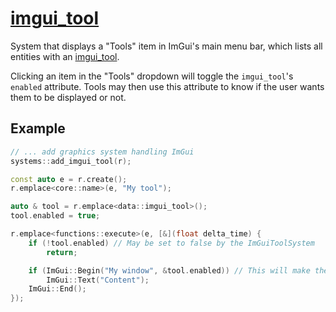 # [imgui_tool](imgui_tool.hpp)

System that displays a "Tools" item in ImGui's main menu bar, which lists all entities with an [imgui_tool](../data/imgui_tool.md).

Clicking an item in the "Tools" dropdown will toggle the `imgui_tool`'s `enabled` attribute. Tools may then use this attribute to know if the user wants them to be displayed or not.

## Example

```cpp
// ... add graphics system handling ImGui
systems::add_imgui_tool(r);

const auto e = r.create();
r.emplace<core::name>(e, "My tool");

auto & tool = r.emplace<data::imgui_tool>();
tool.enabled = true;

r.emplace<functions::execute>(e, [&](float delta_time) {
    if (!tool.enabled) // May be set to false by the ImGuiToolSystem
        return;

    if (ImGui::Begin("My window", &tool.enabled)) // This will make the ImGui window have a "close" button
        ImGui::Text("Content");
    ImGui::End();
});
```
